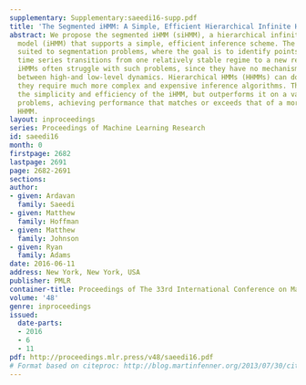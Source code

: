 ```yaml
---
supplementary: Supplementary:saeedi16-supp.pdf
title: 'The Segmented iHMM: A Simple, Efficient Hierarchical Infinite HMM'
abstract: We propose the segmented iHMM (siHMM), a hierarchical infinite hidden Markov
  model (iHMM) that supports a simple, efficient inference scheme. The siHMM is well
  suited to segmentation problems, where the goal is to identify points at which a
  time series transitions from one relatively stable regime to a new regime. Conventional
  iHMMs often struggle with such problems, since they have no mechanism for distinguishing
  between high-and low-level dynamics. Hierarchical HMMs (HHMMs) can do better, but
  they require much more complex and expensive inference algorithms. The siHMM retains
  the simplicity and efficiency of the iHMM, but outperforms it on a variety of segmentation
  problems, achieving performance that matches or exceeds that of a more complicated
  HHMM.
layout: inproceedings
series: Proceedings of Machine Learning Research
id: saeedi16
month: 0
firstpage: 2682
lastpage: 2691
page: 2682-2691
sections: 
author:
- given: Ardavan
  family: Saeedi
- given: Matthew
  family: Hoffman
- given: Matthew
  family: Johnson
- given: Ryan
  family: Adams
date: 2016-06-11
address: New York, New York, USA
publisher: PMLR
container-title: Proceedings of The 33rd International Conference on Machine Learning
volume: '48'
genre: inproceedings
issued:
  date-parts:
  - 2016
  - 6
  - 11
pdf: http://proceedings.mlr.press/v48/saeedi16.pdf
# Format based on citeproc: http://blog.martinfenner.org/2013/07/30/citeproc-yaml-for-bibliographies/
---
```

